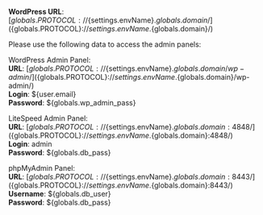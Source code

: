 **WordPress URL**: [${globals.PROTOCOL}://${settings.envName}.${globals.domain}/](${globals.PROTOCOL}://${settings.envName}.${globals.domain}/)

Please use the following data to access the admin panels:

WordPress Admin Panel:   
**URL**: [${globals.PROTOCOL}://${settings.envName}.${globals.domain}/wp-admin/](${globals.PROTOCOL}://${settings.envName}.${globals.domain}/wp-admin/)  
**Login**: ${user.email}  
**Password**: ${globals.wp_admin_pass}  

LiteSpeed Admin Panel:   
**URL**: [${globals.PROTOCOL}://${settings.envName}.${globals.domain}:4848/](${globals.PROTOCOL}://${settings.envName}.${globals.domain}:4848/)   
**Login**: admin    
**Password**: ${globals.db_pass}  

phpMyAdmin Panel:   
**URL**: [${globals.PROTOCOL}://${settings.envName}.${globals.domain}:8443/](${globals.PROTOCOL}://${settings.envName}.${globals.domain}:8443/)  
**Username**: ${globals.db_user}    
**Password**: ${globals.db_pass}  

